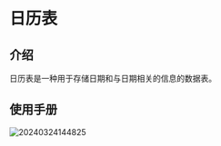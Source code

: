 # 日历表

<PluginInfo name="block-calendar"></PluginInfo>

## 介绍

日历表是一种用于存储日期和与日期相关的信息的数据表。

## 使用手册

![20240324144825](https://static-docs.nocobase.com/20240324144825.png)